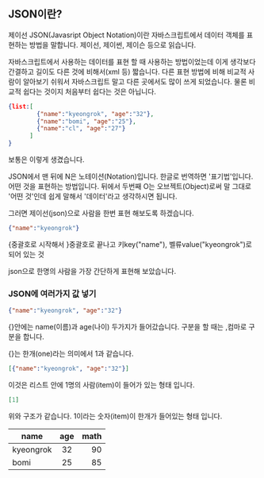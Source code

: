 ## JSON이란?
제이선 JSON(Javasript Object Notation)이란 자바스크립트에서 데이터 객체를 표현하는 방법을 말합니다. 제이선, 제이썬, 제이슨 등으로 읽습니다.

자바스크립트에서 사용하는 데이터를 표현 할 때 사용하는 방법이었는데 이게 생각보다 간결하고 길이도 다른 것에 비해서(xml 등) 짧습니다. 다른 표현 방법에 비해 비교적 사람이 알아보기 쉬워서 자바스크립트 말고 다른 곳에서도 많이 쓰게 되었습니다. 물론 비교적 쉽다는 것이지 처음부터 쉽다는 것은 아닙니다.

```json
{list:[
        {"name":"kyeongrok", "age":"32"},
        {"name":"bomi", "age":"25"},
        {"name":"cl", "age":"27"}
      ]
}
```
보통은 이렇게 생겼습니다.

JSON에서 맨 뒤에 N은 노테이션(Notation)입니다. 한글로 번역하면 '표기법'입니다. 어떤 것을 표현하는 방법입니다. 뒤에서 두번째 O는 오브젝트(Object)로써 말 그대로 '어떤 것'인데 쉽게 말해서 '데이터'라고 생각하시면 됩니다.

그러면 제이선(json)으로 사람을 한번 표현 해보도록 하겠습니다.

```json
{"name":"kyeongrok"}
```
{중괄호로 시작해서 }중괄호로 끝나고
키key("name"), 벨류value("kyeongrok")로 되어 있는 것

json으로 한명의 사람을 가장 간단하게 표현해 보았습니다.

### JSON에 여러가지 값 넣기
```json
{"name":"kyeongrok", "age":"32"}
```


{}안에는 name(이름)과 age(나이) 두가지가 들어갔습니다. 구분을 할 때는 ,컴마로 구분을 합니다.

{}는 한개(one)라는 의미에서 1과 같습니다.

```json
[{"name":"kyeongrok", "age":"32"}]
```
이것은 리스트 안에 1명의 사람(item)이 들어가 있는 형태 입니다.

```json
[1]
```
위와 구조가 같습니다. 1이라는 숫자(item)이 한개가 들어있는 형태 입니다.


| name        | age       | math  |
| ----------- |:--------:| -----:|
| kyeongrok   | 32      | 90 |
| bomi        | 25      | 85 |
